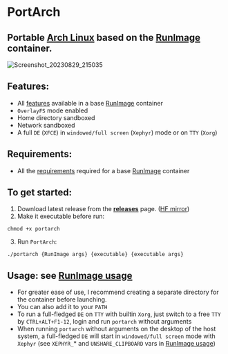 # **PortArch**

## **Portable [Arch Linux](https://archlinux.org) based on the [RunImage](https://github.com/VHSgunzo/runimage) container.**

![Screenshot_20230829_215035](https://github.com/VHSgunzo/portarch/assets/57139938/abece8e2-8140-4895-a2ca-679ed003790f)

## Features:
* All [features](https://github.com/VHSgunzo/runimage#features) available in a base [RunImage](https://github.com/VHSgunzo/runimage) container
* `OverlayFS` mode enabled
* Home directory sandboxed
* Network sandboxed
* А full `DE` (`XFCE`) in `windowed/full screen` (`Xephyr`) mode or on `TTY` (`Xorg`)

## Requirements:

* All the [requirements](https://github.com/VHSgunzo/runimage#requirements) required for a base [RunImage](https://github.com/VHSgunzo/runimage) container

## To get started:

1. Download latest release from the [**releases**](https://github.com/VHSgunzo/portarch/releases) page. ([HF mirror](https://huggingface.co/runimage/portarch/tree/main/releases))
2. Make it executable before run:
```
chmod +x portarch
```
3. Run `PortArch`:
```
./portarch {RunImage args} {executable} {executable args}
```

## Usage: see [RunImage usage](https://github.com/VHSgunzo/runimage#usage-from-runimage-help)
* For greater ease of use, I recommend creating a separate directory for the container before launching.
* You can also add it to your `PATH`
* To run a full-fledged `DE` on `TTY` with builtin `Xorg`, just switch to a free `TTY` by `CTRL+ALT+F1-12`, login and run `portarch` without arguments
* When running `portarch` without arguments on the desktop of the host system, a full-fledged `DE` will start in `windowed/full screen` mode with `Xephyr` (see `XEPHYR_`* and `UNSHARE_CLIPBOARD` vars in [RunImage usage](https://github.com/VHSgunzo/runimage#usage-from-runimage-help))
